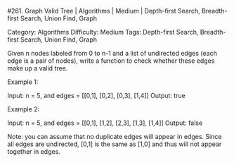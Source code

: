 #261. Graph Valid Tree | Algorithms | Medium | Depth-first Search, Breadth-first Search, Union Find, Graph

Category: Algorithms
Difficulty: Medium
Tags: Depth-first Search, Breadth-first Search, Union Find, Graph

Given n nodes labeled from 0 to n-1 and a list of undirected edges (each edge is a pair of nodes), write a function to check whether these edges make up a valid tree.

Example 1:


Input: n = 5, and edges = [[0,1], [0,2], [0,3], [1,4]]
Output: true

Example 2:


Input: n = 5, and edges = [[0,1], [1,2], [2,3], [1,3], [1,4]]
Output: false

Note: you can assume that no duplicate edges will appear in edges. Since all edges are undirected, [0,1] is the same as [1,0] and thus will not appear together in edges.

